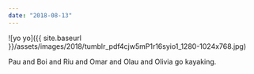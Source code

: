 ```yaml
---
date: "2018-08-13"
---
```


![yo yo]({{ site.baseurl }}/assets/images/2018/tumblr_pdf4cjw5mP1r16syio1_1280-1024x768.jpg)

Pau and Boi and Riu and Omar and Olau and Olivia go kayaking.
